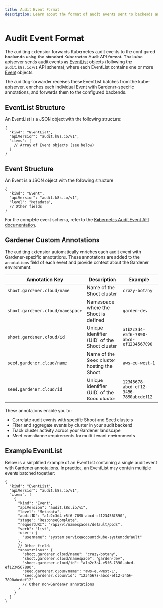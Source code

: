 ```yaml
---
title: Audit Event Format
description: Learn about the format of audit events sent to backends and the custom annotations injected by Gardener
---
```


# Audit Event Format

The auditing extension forwards Kubernetes audit events to the configured backends using the standard Kubernetes Audit API format. The kube-apiserver sends audit events as [EventList](https://kubernetes.io/docs/reference/config-api/apiserver-audit.v1/#audit-k8s-io-v1-EventList) objects (following the `audit.k8s.io/v1` API schema), where each EventList contains one or more [Event](https://kubernetes.io/docs/reference/config-api/apiserver-audit.v1/#audit-k8s-io-v1-Event) objects.

The auditlog-forwarder receives these EventList batches from the kube-apiserver, enriches each individual Event with Gardener-specific annotations, and forwards them to the configured backends.

## EventList Structure

An EventList is a JSON object with the following structure:

```jsonc
{
  "kind": "EventList",
  "apiVersion": "audit.k8s.io/v1",
  "items": [
    // Array of Event objects (see below)
  ]
}
```

## Event Structure

An Event is a JSON object with the following structure:

```jsonc
{
  "kind": "Event",
  "apiVersion": "audit.k8s.io/v1",
  "level": "Metadata",
  // Other fields
}
```

For the complete event schema, refer to the [Kubernetes Audit Event API documentation](https://kubernetes.io/docs/reference/config-api/apiserver-audit.v1/#audit-k8s-io-v1-Event).

## Gardener Custom Annotations

The auditing extension automatically enriches each audit event with Gardener-specific annotations. These annotations are added to the `annotations` field of each event and provide context about the Gardener environment:

| Annotation Key                      | Description                                         | Example                                  |
|-------------------------------------|-----------------------------------------------------|------------------------------------------|
| `shoot.gardener.cloud/name`         | Name of the Shoot cluster                           | `crazy-botany`                           |
| `shoot.gardener.cloud/namespace`    | Namespace where the Shoot is defined                | `garden-dev`                             |
| `shoot.gardener.cloud/id`           | Unique identifier (UID) of the Shoot cluster        | `a1b2c3d4-e5f6-7890-abcd-ef1234567890`   |
| `seed.gardener.cloud/name`          | Name of the Seed cluster hosting the Shoot          | `aws-eu-west-1`                          |
| `seed.gardener.cloud/id`            | Unique identifier (UID) of the Seed cluster         | `12345678-abcd-ef12-3456-7890abcdef12`   |

These annotations enable you to:
- Correlate audit events with specific Shoot and Seed clusters
- Filter and aggregate events by cluster in your audit backend
- Track cluster activity across your Gardener landscape
- Meet compliance requirements for multi-tenant environments

## Example EventList

Below is a simplified example of an EventList containing a single audit event with Gardener annotations. In practice, an EventList may contain multiple events batched together:

```jsonc
{
  "kind": "EventList",
  "apiVersion": "audit.k8s.io/v1",
  "items": [
    {
      "kind": "Event",
      "apiVersion": "audit.k8s.io/v1",
      "level": "Metadata",
      "auditID": "a1b2c3d4-e5f6-7890-abcd-ef1234567890",
      "stage": "ResponseComplete",
      "requestURI": "/api/v1/namespaces/default/pods",
      "verb": "list",
      "user": {
        "username": "system:serviceaccount:kube-system:default"
      },
      // Other fields
      "annotations": {
        "shoot.gardener.cloud/name": "crazy-botany",
        "shoot.gardener.cloud/namespace": "garden-dev",
        "shoot.gardener.cloud/id": "a1b2c3d4-e5f6-7890-abcd-ef1234567890",
        "seed.gardener.cloud/name": "aws-eu-west-1",
        "seed.gardener.cloud/id": "12345678-abcd-ef12-3456-7890abcdef12"
        // Other non-Gardener annotations
      }
    }
  ]
}
```
